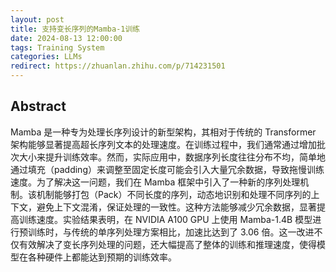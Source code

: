 ```yaml
---
layout: post
title: 支持变长序列的Mamba-1训练
date: 2024-08-13 12:00:00
tags: Training System
categories: LLMs
redirect: https://zhuanlan.zhihu.com/p/714231501
---
```


## Abstract

Mamba 是一种专为处理长序列设计的新型架构，其相对于传统的 Transformer 架构能够显著提高超长序列文本的处理速度。在训练过程中，我们通常通过增加批次大小来提升训练效率。然而，实际应用中，数据序列长度往往分布不均，简单地通过填充（padding）来调整至固定长度可能会引入大量冗余数据，导致拖慢训练速度。为了解决这一问题，我们在 Mamba 框架中引入了一种新的序列处理机制。该机制能够打包（Pack）不同长度的序列，动态地识别和处理不同序列的上下文，避免上下文混淆，保证处理的一致性。这种方法能够减少冗余数据，显著提高训练速度。实验结果表明，在 NVIDIA A100 GPU 上使用 Mamba-1.4B 模型进行预训练时，与传统的单序列处理方案相比，加速比达到了 3.06 倍。这一改进不仅有效解决了变长序列处理的问题，还大幅提高了整体的训练和推理速度，使得模型在各种硬件上都能达到预期的训练效率。